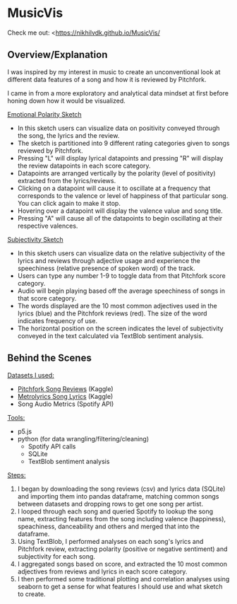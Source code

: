 # MusicVis

Check me out: <https://nikhilvdk.github.io/MusicVis/

## Overview/Explanation

I was inspired by my interest in music to create an unconventional look at different data features of a song and how it is reviewed by Pitchfork.

I came in from a more exploratory and analytical data mindset at first before honing down how it would be visualized.



<u>Emotional Polarity Sketch</u>

- In this sketch users can visualize data on positivity conveyed through the song, the lyrics and the review.
- The sketch is partitioned into 9 different rating categories given to songs reviewed by Pitchfork.
- Pressing "L" will display lyrical datapoints and pressing "R" will display the review datapoints in each score category.
- Datapoints are arranged vertically by the polarity (level of positivity) extracted from the lyrics/reviews.
- Clicking on a datapoint will cause it to oscillate at a frequency that corresponds to the valence or level of happiness of that particular song. You can click again to make it stop.
- Hovering over a datapoint will display the valence value and song title.
- Pressing "A" will cause all of the datapoints to begin oscillating at their respective valences.



<u>Subjectivity Sketch</u>

- In this sketch users can visualize data on the relative subjectivity of the lyrics and reviews through adjective usage and experience the speechiness (relative presence of spoken word) of the track.
- Users can type any number 1-9 to toggle data from that Pitchfork score category. 
- Audio will begin playing based off the average speechiness of songs in that score category.
- The words displayed are the 10 most common adjectives used in the lyrics (blue) and the Pitchfork reviews (red). The size of the word indicates frequency of use.
- The horizontal position on the screen indicates the level of subjectivity conveyed in the text calculated via TextBlob sentiment analysis.





## Behind the Scenes

<u>Datasets I used:</u>

- [Pitchfork Song Reviews](https://www.kaggle.com/nolanbconaway/pitchfork-data/data) (Kaggle)
- [Metrolyrics Song Lyrics](https://www.kaggle.com/gyani95/380000-lyrics-from-metrolyrics/data) (Kaggle)
- Song Audio Metrics (Spotify API)



<u>Tools:</u>

- p5.js
- python (for data wrangling/filtering/cleaning)
  - Spotify API calls
  - SQLite
  - TextBlob sentiment analysis



<u>Steps:</u>

1. I began by downloading the song reviews (csv) and lyrics data (SQLite) and importing them into pandas dataframe, matching common songs between datasets and dropping rows to get one song per artist.
2. I looped through each song and queried Spotify to lookup the song name, extracting features from the song including valence (happiness), speachiness, danceability and others and merged that into the dataframe.
3. Using TextBlob, I performed analyses on each song's lyrics and Pitchfork review, extracting polarity (positive or negative sentiment) and subjectivity for each song.
4. I aggregated songs based on score, and extracted the 10 most common adjectives from reviews and lyrics in each score category.
5. I then performed some traditional plotting and correlation analyses using seaborn to get a sense for what features I should use and what sketch to create.

